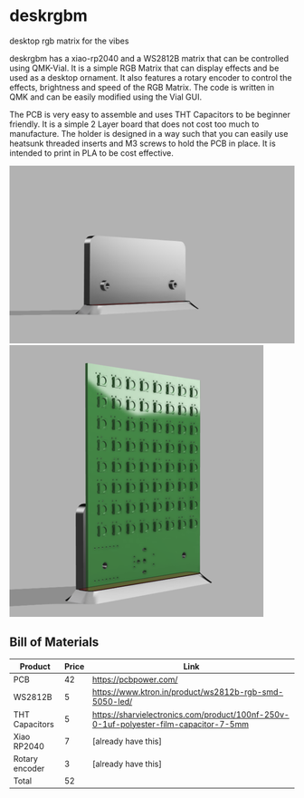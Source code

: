 # deskrgbm
desktop rgb matrix for the vibes

deskrgbm has a xiao-rp2040 and a WS2812B matrix that can be controlled using QMK-Vial. It is a simple RGB Matrix that can display effects and be used as a desktop ornament. It also features a rotary encoder to control the effects, brightness and speed of the RGB Matrix. The code is written in QMK and can be easily modified using the Vial GUI.

The PCB is very easy to assemble and uses THT Capacitors to be beginner friendly. It is a simple 2 Layer board that does not cost too much to manufacture. The holder is designed in a way such that you can easily use heatsunk threaded inserts and M3 screws to hold the PCB in place. It is intended to print in PLA to be cost effective.

![render holder](assets/render_holder.png)
![render holder and pcb](assets/render_together.png)

## Bill of Materials

|Product       |Price|Link                                                                                               |
|--------------|-----|---------------------------------------------------------------------------------------------------|
|PCB           |42   |https://pcbpower.com/                                                                              |
|WS2812B       |5    |https://www.ktron.in/product/ws2812b-rgb-smd-5050-led/                                             |
|THT Capacitors|5    |https://sharvielectronics.com/product/100nf-250v-0-1uf-polyester-film-capacitor-7-5mm              |
|Xiao RP2040   |7    |[already have this]                                                                                |
|Rotary encoder|3    |[already have this]                                                                                |
|Total         |52   |                                                                                                   |
